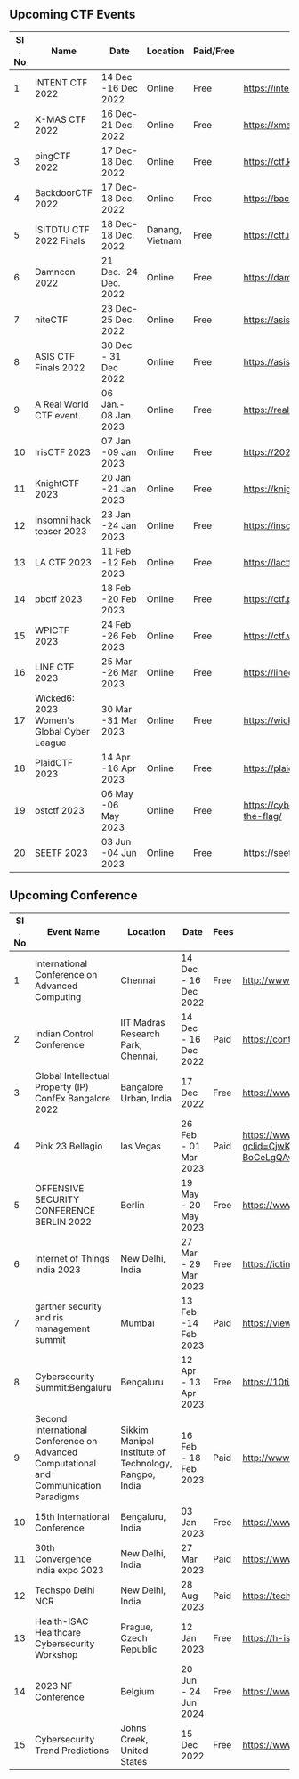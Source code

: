 ## Upcoming CTF Events

|   SI . No         | Name                                                               | Date     | Location  | Paid/Free | Link to register |
| ----------------- | ------------------------------------------------------------------ |----------| ----------| ----------| -----------------|
|1 | INTENT CTF 2022 |	14 Dec -16 Dec 2022	| Online	| Free	| https://intentsummit.org/ |
|2 |	X-MAS CTF 2022 |	16 Dec- 21 Dec. 2022 |	Online	 | Free	 | https://xmas.htsp.ro/ |
|3 |	pingCTF 2022 |17 Dec- 18 Dec. 2022	| Online	| Free |	https://ctf.knping.pl/ |
|4 |BackdoorCTF 2022	|17 Dec-18 Dec. 2022 |	Online	| Free | https://backdoor.infoseciitr.in/ |
|5 |ISITDTU CTF 2022 Finals	| 18 Dec-18 Dec. 2022	| Danang, Vietnam	| Free	| https://ctf.isitdtu.com/ |
|6 |Damncon 2022	| 21 Dec.-24 Dec. 2022	| Online	| Free |	https://damncon.dsph.org/damncon2022 |
|7 |niteCTF	| 23 Dec- 25 Dec. 2022	| Online	| Free	| https://asisctf.com/ |
|8 |ASIS CTF Finals 2022	| 30 Dec - 31 Dec 2022	| Online	| Free	|https://asisctf.com/ |
|9 |	A Real World CTF event.	| 06 Jan.- 08 Jan. 2023	| Online	| Free	| https://realworldctf.com/ |
|10|	IrisCTF 2023	| 07 Jan -09 Jan  2023	| Online	| Free	|https://2023.irisc.tf/ | 
|11|KnightCTF 2023	| 20 Jan -21 Jan 2023	| Online	 | Free	| https://knightctf.com/ | 
|12|Insomni'hack teaser 2023 | 23 Jan -24 Jan 2023	| Online	| Free	| https://insomnihack.ch/contests/ | 
|13|LA CTF 2023	 | 11 Feb -12 Feb 2023	 | Online	| Free	| https://lactf.uclaacm.com/ | 
|14|pbctf 2023	 | 18 Feb -20 Feb 2023	| Online	| Free	| https://ctf.perfect.blue/ |
|15|WPICTF 2023	| 24 Feb -26 Feb 2023	| Online	| Free	| https://ctf.wpictf.xyz/ | 
|16|LINE CTF 2023	| 25 Mar -26 Mar 2023	| Online	| Free	| https://linectf.me/ |
|17|Wicked6: 2023 Women's Global Cyber League	|30 Mar -31 Mar 2023 | 	Online | 	Free	| https://wicked6.com/ |
|18| PlaidCTF 2023	| 14 Apr -16 Apr 2023	| Online	| Free | 	https://plaidctf.com/ |
|19| ostctf 2023	| 06 May -06 May 2023	| Online	|Free | 	https://cybersecuritydays.ch/capture-the-flag/ |
|20|SEETF 2023	| 03 Jun -04 Jun 2023	| Online	| Free	| https://seetf.sg/seetf/ |

## Upcoming Conference

| SI . No        | Event  Name                              | Location | Date | Fees  | Link |
| ----------------- | ------------------------------------- |----------|------| ------|------|
|1|	International Conference on Advanced Computing	| Chennai	| 14 Dec - 16 Dec 2022	 | Free	 |http://www.icoac.mitindia.edu/|										
|2|	Indian Control Conference	| IIT Madras Research Park, Chennai,	| 14 Dec - 16 Dec 2022 	| Paid	|https://controlsociety.org/icc/|										
|3|	Global Intellectual Property (IP) ConfEx Bangalore 2022	| Bangalore Urban, India	| 17 Dec 2022	| Free	| https://www.events4sure.com/physicalevents |										
|4|	Pink 23	Bellagio | las Vegas	| 26 Feb - 01 Mar 2023	| Paid	|https://www.pinkelephant.com/en-us/Pink23/home?gclid=CjwKCAiAv9ucBhBXEiwA6N8nYL7_FPshywsWkxLusrulPOjNms2w6z84cnza0kfWnntqjy5JEGVT-BoCeLgQAvD_BwE | 										
|5|	OFFENSIVE SECURITY CONFERENCE BERLIN 2022	 | Berlin	| 19 May - 20 May 2023	| Free	|https://www.offensivecon.org/	|									
|6|	Internet of Things India 2023	| New Delhi, India	|27 Mar - 29 Mar 2023	| Free	|https://iotindiaexpo.com/		 	|							
|7|	gartner security and ris management summit	| Mumbai	| 13 Feb -14 Feb 2023	| Paid	|https://view.ceros.com/gartner/seci9-ceros-brochure/p/1 |										
|8|	Cybersecurity Summit:Bengaluru	| Bengaluru	| 12 Apr - 13 Apr 2023	| Free	| https://10times.com/cybersecurity-summit-bengaluru-bengaluru	| 									
|9|	Second International Conference on Advanced Computational and Communication Paradigms	 | Sikkim Manipal Institute of Technology, Rangpo, India	| 16 Feb - 18 Feb 2023	| Paid	|http://www.icaccpa.in/	|									
|10|15th International Conference	| Bengaluru, India	| 03 Jan 2023	| Free	| https://www.comsnets.org/										
|11|30th Convergence India expo 2023	| New Delhi, India	| 27 Mar 2023	| Paid	| https://www.convergenceindia.org/										
|12|Techspo Delhi NCR	| New Delhi, India	|28 Aug 2023	| Paid	| https://techspodelhincr.in/										
|13|Health-ISAC Healthcare Cybersecurity Workshop	|Prague, Czech Republic	|12 Jan 2023	|Free	| https://h-isac.org/hisacevents/health-isac-healthcare-cybersecurity-workshop-hosted-by-msd/	|									
|14|2023 NF Conference | 	Belgium	| 20 Jun - 24 Jun 2024	|Free 	|https://www.ctf.org/get-involved/nf-conference#	|							
|15|Cybersecurity Trend Predictions 	 | Johns Creek, United States	| 15 Dec 2022		| Free |https://www.beyondtrust.com/webinars/cybersecurity-trend-predictions-for-2023-beyond	|									



